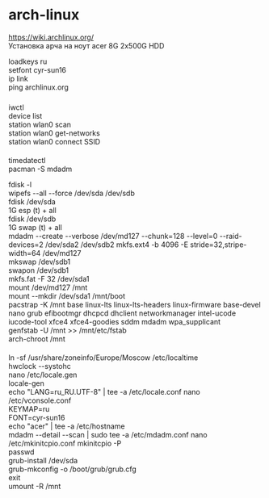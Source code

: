 # arch-linux  
https://wiki.archlinux.org/  
Установка арча на ноут acer 8G 2x500G HDD  

loadkeys ru  
setfont cyr-sun16  
ip link  
ping archlinux.org  
#####
iwctl  
device list  
station wlan0 scan  
station wlan0 get-networks  
station wlan0 connect SSID  
####
timedatectl  
pacman -S mdadm

fdisk -l  
wipefs --all --force /dev/sda /dev/sdb  
fdisk /dev/sda  
1G esp (t) + all  
fdisk /dev/sdb  
1G swap (t) + all  
mdadm --create --verbose /dev/md127 --chunk=128 --level=0 --raid-devices=2 /dev/sda2 /dev/sdb2
mkfs.ext4 -b 4096 -E stride=32,stripe-width=64 /dev/md127  
mkswap /dev/sdb1  
swapon /dev/sdb1  
mkfs.fat -F 32 /dev/sda1  
mount /dev/md127 /mnt  
mount --mkdir /dev/sda1 /mnt/boot  
pacstrap -K /mnt base linux-lts linux-lts-headers linux-firmware base-devel nano grub efibootmgr dhcpcd dhclient networkmanager intel-ucode iucode-tool xfce4 xfce4-goodies sddm mdadm wpa_supplicant  
genfstab -U /mnt >> /mnt/etc/fstab  
arch-chroot /mnt  
####
ln -sf /usr/share/zoneinfo/Europe/Moscow /etc/localtime  
hwclock --systohc  
nano /etc/locale.gen  
locale-gen  
echo "LANG=ru_RU.UTF-8" | tee -a /etc/locale.conf
nano /etc/vconsole.conf  
KEYMAP=ru  
FONT=cyr-sun16  
echo "acer" | tee -a /etc/hostname  
mdadm --detail --scan | sudo tee -a /etc/mdadm.conf
nano /etc/mkinitcpio.conf
mkinitcpio -P  
passwd  
grub-install /dev/sda  
grub-mkconfig -o /boot/grub/grub.cfg  
exit  
umount -R /mnt  
